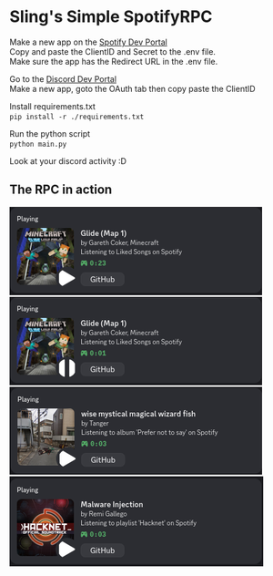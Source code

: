 # Sling's Simple SpotifyRPC  
  
Make a new app on the [Spotify Dev Portal](https://developer.spotify.com/dashboard)  
Copy and paste the ClientID and Secret to the .env file.  
Make sure the app has the Redirect URL in the .env file.  
  
Go to the [Discord Dev Portal](https://discord.com/developers/applications)  
Make a new app, goto the OAuth tab then copy paste the ClientID  
  
Install requirements.txt  
`pip install -r ./requirements.txt`  
  
Run the python script  
`python main.py`  
  
Look at your discord activity :D

## The RPC in action
![Playing from liked songs](https://github.com/Slingexe/SpotifyRPC/blob/main/.github/readme-screenshots/playing1.png)
![Paused from liked songs](https://github.com/Slingexe/SpotifyRPC/blob/main/.github/readme-screenshots/paused1.png)
![Playing from album](https://github.com/Slingexe/SpotifyRPC/blob/main/.github/readme-screenshots/playing-album.png)
![Playing from playlist](https://github.com/Slingexe/SpotifyRPC/blob/main/.github/readme-screenshots/playing-playlist.png)